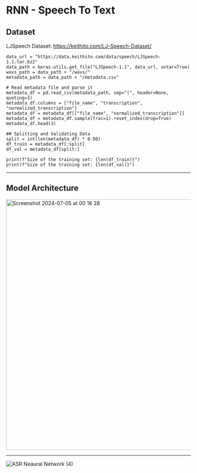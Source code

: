 # RNN - Speech To Text 

## Dataset 

LJSpeech Dataset: https://keithito.com/LJ-Speech-Dataset/

    data_url = "https://data.keithito.com/data/speech/LJSpeech-1.1.tar.bz2"
    data_path = keras.utils.get_file("LJSpeech-1.1", data_url, untar=True)
    wavs_path = data_path + "/wavs/"
    metadata_path = data_path + "/metadata.csv"
    
    # Read metadata file and parse it
    metadata_df = pd.read_csv(metadata_path, sep="|", header=None, quoting=3)
    metadata_df.columns = ["file_name", "transcription", "normalized_transcription"]
    metadata_df = metadata_df[["file_name", "normalized_transcription"]]
    metadata_df = metadata_df.sample(frac=1).reset_index(drop=True)
    metadata_df.head(3)
    
    ## Splitting and Validating Data
    split = int(len(metadata_df) * 0.90)
    df_train = metadata_df[:split]
    df_val = metadata_df[split:]
    
    print(f"Size of the training set: {len(df_train)}")
    print(f"Size of the training set: {len(df_val)}")
    
---

## Model Architecture

<img width="683" alt="Screenshot 2024-07-05 at 00 16 28" src="https://github.com/orbant12/Clippify/assets/124793231/86fd4e1d-a500-4b58-8df3-965ab2bc9b92">

---

![ASR Neaural Network (4)](https://github.com/orbant12/Automatic_Speech_Recognition-CNN/assets/124793231/21e48621-5b8c-4319-a3b2-e1ade8dc4817)

